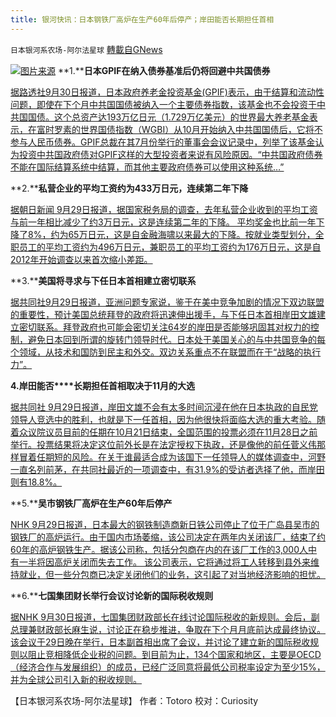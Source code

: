 ```yaml
---
title: 银河快讯：日本钢铁厂高炉在生产60年后停产；岸田能否长期担任首相
---
```

`日本银河系农场-阿尔法星球` [轉載自GNews](https://gnews.org/zh-hans/1564208/)

![](https://assets.gnews.org/wp-content/uploads/2021/09/图片1-99.png)[图片来源](http://www.lpls.net/)
**1.****日本GPIF在纳入债券基准后仍将回避中共国债券**

[据路透社9月30日报道，日本政府养老金投资基金(GPIF)表示，由于结算和流动性问题，即使在下个月中共国国债被纳入一个主要债券指数，该基金也不会投资于中共国国债。这个总资产达193万亿日元（1.729万亿美元）的世界最大养老基金表示，在富时罗素的世界国债指数（WGBI）从10月开始纳入中共国国债后，它将不参与人民币债券。GPIF总裁在其7月份举行的董事会会议记录中，列举了该基金认为投资中共国政府债对GPIF这样的大型投资者来说有风险原因。“中共国政府债券不能在国际结算系统中结算，而其他主要政府债券可以使用这种系统…”](https://money.usnews.com/investing/news/articles/2021-09-29/japans-gpif-to-shun-chinese-govt-bonds-even-after-benchmark-inclusion)

**2.****私营企业的平均工资约为433万日元，连续第二年下降**

[据朝日新闻 9月29日报道，据国家税务局的调查，去年私营企业收到的平均工资与前一年相比减少了约3万日元，这是连续第二年的下降。 平均奖金也比前一年下降了8%，约为65万日元，这是自金融海啸以来最大的下降。按就业类型划分，全职员工的平均工资约为496万日元，兼职员工的平均工资约为176万日元，这是自2012年开始调查以来首次缩小差距。](https://news.yahoo.co.jp/articles/6c551ad86caf277d5933880a0eed073a05fb8789)

**3.****美国将寻求与下任日本首相建立密切联系**

[据共同社9月29日报道，亚洲问题专家说，鉴于在美中竞争加剧的情况下双边联盟的重要性，预计美国总统拜登的政府将迅速伸出援手，与下任日本首相岸田文雄建立密切联系。拜登政府也可能会密切关注64岁的岸田是否能够巩固其对权力的控制，避免日本回到所谓的旋转门领导时代。日本处于美国关心的与中共国竞争的每个领域，从技术和国防到民主和外交。双边关系重点不在联盟而在于“战略的执行力”。](https://english.kyodonews.net/news/2021/09/86b8e35246a9-us-to-seek-close-ties-with-next-japanese-pm-amid-china-rivalry.html)

**4.****岸田能****否****长期担任首相取决于11月的大选**

[据共同社 9月29日报道，岸田文雄不会有太多时间沉浸在他在日本执政的自民党领导人竞选中的胜利，也就是下一任首相，因为他很快将面临大选的重大考验。随着众议院议员目前的任期在10月21日结束，全国范围的投票必须在11月28日之前举行。投票结果将决定这位前外长是在法定授权下执政，还是像他的前任菅义伟那样冒着任期短的风险。在关于谁最适合成为该国下一任领导人的媒体调查中，河野一直名列前茅，在共同社最近的一项调查中，有31.9%的受访者选择了他，而岸田则有18.8%。](https://english.kyodonews.net/news/2021/09/662638b42893-focus-kishidas-longevity-as-pm-hinges-on-nov-general-election.html)

**5.****吴市钢铁厂高炉在生产60年后停产**

[NHK 9月29日报道，日本最大的钢铁制造商新日铁公司停止了位于广岛县吴市的钢铁厂的高炉运行。由于国内市场萎缩，该公司决定在两年内关闭该厂，结束了约60年的高炉钢铁生产。据该公司称，包括分包商在内的在该厂工作的3,000人中有一半将因高炉关闭而失去工作。 该公司表示，它将通过将工人转移到县外来维持就业，但一些分包商已决定关闭他们的业务，这引起了对当地经济影响的担忧。](https://www3.nhk.or.jp/news/html/20210929/k10013282021000.html?utm_int=all_side_ranking-social_001)

**6.****七国集团财长举行会议讨论新的国际税收规则**

[据NHK 9月30日报道，七国集团财政部长在线讨论国际税收的新规则。会后，副总理兼财政部长麻生说，讨论正在稳步推进，争取在下个月月底前达成最终协议。该会议于29日晚在举行，日本副首相出席了会议，并讨论了建立新的国际税收规则以阻止竞相降低企业税的问题。到目前为止，134个国家和地区，主要是OECD（经济合作与发展组织）的成员，已经广泛同意将最低公司税率设定为至少15%，并为全球公司引入新的税收规则。](https://www3.nhk.or.jp/news/html/20210930/k10013283331000.html??utm_int=news-new_contents_latest_002)

【日本银河系农场-阿尔法星球】
作者：Totoro
校对：Curiosity
